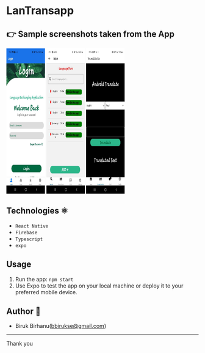 # LanTransapp

## 👉 Sample screenshots taken from the App



<img src="scrennshot/loginpage.jpg" alt="Screenshot 2" height="380px" width="20%">
<img src="scrennshot/lanpair.jpg" alt="Screenshot 3" height="380px" width="20%">
<img src="scrennshot/translatesite.jpg" alt="Screenshot 4" height="380px" width="20%">


## Technologies ⚛️
 - `React Native`
 - `Firebase`
 - `Typescript`
 - `expo`

 ## Usage

1. Run the app: `npm start`
2. Use Expo to test the app on your local machine or deploy it to your preferred mobile device.

## Author 📝
- Biruk Birhanu(bbirukse@gmail.com)

---

Thank you
